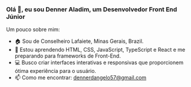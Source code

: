### Olá 👋, eu sou Denner Aladim, um Desenvolvedor Front End Júnior


Um pouco sobre mim:

- 🏠  Sou de Conselheiro Lafaiete, Minas Gerais, Brazil.
- 🌱 Estou aprendendo HTML, CSS, JavaScript, TypeScript e React e me preparando para frameworks de Front-End.
- 💻 Busco criar interfaces interativas e responsivas que proporcionem ótima experiência para o usuário.
- 📫 Como me encontrar: dennerdangelo57@gmail.com
